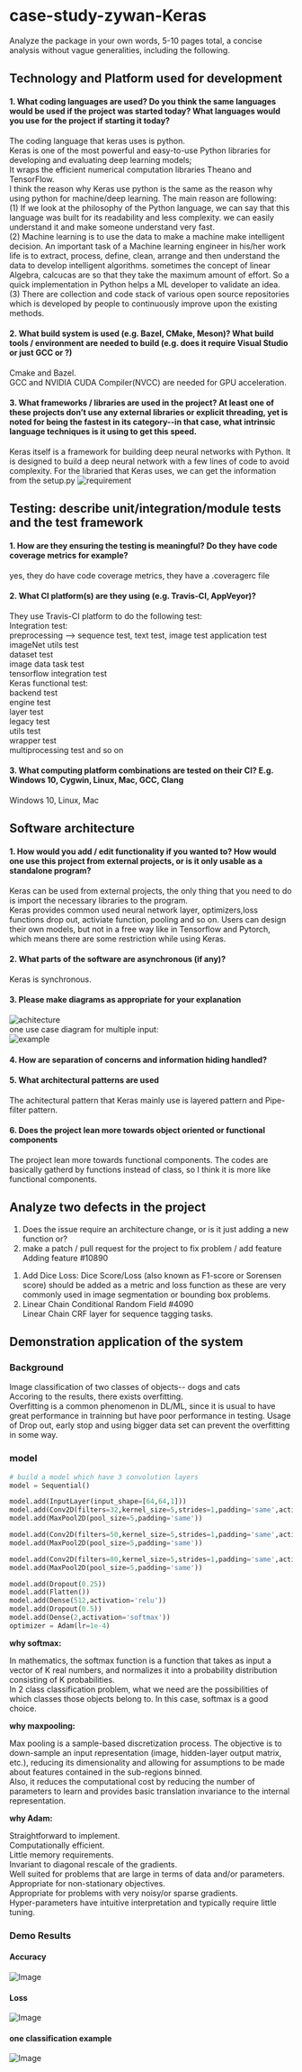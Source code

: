 # case-study-zywan-Keras    
Analyze the package in your own words, 5-10 pages total, a concise analysis without vague generalities, including the following.     
## Technology and Platform used for development
#### 1. What coding languages are used? Do you think the same languages would be used if the project was started today? What languages would you use for the project if starting it today?
The coding language that keras uses is python.        
Keras is one of the most powerful and easy-to-use Python libraries for developing and evaluating deep learning models;          
It wraps the efficient numerical computation libraries Theano and TensorFlow.        
I think the reason why Keras use python is the same as the reason why using python for machine/deep learning. The main reason are following:     
(1) If we look at the philosophy of the Python language, we can say that this language was built for its readability and less complexity. we can easily understand it and make someone understand very fast.           
(2) Machine learning is to use the data to make a machine make intelligent decision. An important task of a Machine learning engineer in his/her work life is to extract, process, define, clean, arrange and then understand the data to develop intelligent algorithms. sometimes the concept of linear Algebra, calcucas are so that they take the maximum amount of effort. So a quick implementation in Python helps a ML developer to validate an idea.           
(3) There are collection and code stack of various open source repositories which is developed by people to continuously improve upon the existing methods. 
#### 2. What build system is used (e.g. Bazel, CMake, Meson)? What build tools / environment are needed to build (e.g. does it require Visual Studio or just GCC or ?)   
Cmake and Bazel.          
GCC and NVIDIA CUDA Compiler(NVCC) are needed for GPU acceleration.     

#### 3. What frameworks / libraries are used in the project? At least one of these projects don’t use any external libraries or explicit threading, yet is noted for being the fastest in its category--in that case, what intrinsic language techniques is it using to get this speed. 

Keras itself is a framework for building deep neural networks with Python. It is designed to build a deep neural network with a few lines of code to avoid complexity.
For the libraried that Keras uses, we can get the information from the setup.py
![requirement](setup.jpg)

## Testing: describe unit/integration/module tests and the test framework
#### 1. How are they ensuring the testing is meaningful? Do they have code coverage metrics for example?    
yes, they do have code coverage metrics, they have a .coveragerc file  
#### 2. What CI platform(s) are they using (e.g. Travis-CI, AppVeyor)?     
They use Travis-CI platform to do the following test:         
Integration test:     
preprocessing --> sequence test, text test, image test
application test     
imageNet utils test      
dataset test       
image data task test      
tensorflow integration test     
Keras functional test:       
backend test     
engine test      
layer test      
legacy test      
utils test      
wrapper test      
multiprocessing test and so on  
#### 3. What computing platform combinations are tested on their CI? E.g. Windows 10, Cygwin, Linux, Mac, GCC, Clang  
Windows 10, Linux, Mac
      
## Software architecture
#### 1. How would you add / edit functionality if you wanted to? How would one use this project from external projects, or is it only usable as a standalone program?    
Keras can be used from external projects, the only thing that you need to do is import the necessary libraries to the program.  
Keras provides common used neural network layer, optimizers,loss functions drop out, activiate function, pooling and so on. Users can design their own models, but not in a free way like in Tensorflow and Pytorch, which means there are some restriction while using Keras.   

#### 2. What parts of the software are asynchronous (if any)?    
Keras is synchronous.   
#### 3. Please make diagrams as appropriate for your explanation      
![achitecture](diagram.png)         
one use case diagram for multiple input:              
![example](example.png)  
#### 4. How are separation of concerns and information hiding handled?        
#### 5. What architectural patterns are used   
The achitectural pattern that Keras mainly use is layered pattern and Pipe-filter pattern.    
#### 6. Does the project lean more towards object oriented or functional components                       
The project lean more towards functional components. The codes are basically gatherd by functions instead of class, so I think it is more like functional components.         

## Analyze two defects in the project
1. Does the issue require an architecture change, or is it just adding a new function or?      
2. make a patch / pull request for the project to fix problem / add feature      
Adding feature  #10890       
1) Add Dice Loss: Dice Score/Loss (also known as F1-score or Sorensen score) should be added as a metric and loss function as these are very commonly used in image segmentation or bounding box problems.       
2) Linear Chain Conditional Random Field  #4090      
Linear Chain CRF layer for sequence tagging tasks.          
## Demonstration application of the system   
### Background
Image classification of two classes of objects-- dogs and cats      
Accoring to the results, there exists overfitting.    
Overfitting is a common phenomenon in DL/ML, since it is usual to have great performance in trainning but have poor performance in testing. Usage of Drop out, early stop and using bigger data set can prevent the overfitting in some way.          
### model
```python
# build a model which have 3 convolution layers
model = Sequential()

model.add(InputLayer(input_shape=[64,64,1]))
model.add(Conv2D(filters=32,kernel_size=5,strides=1,padding='same',activation='relu'))
model.add(MaxPool2D(pool_size=5,padding='same'))

model.add(Conv2D(filters=50,kernel_size=5,strides=1,padding='same',activation='relu'))
model.add(MaxPool2D(pool_size=5,padding='same'))

model.add(Conv2D(filters=80,kernel_size=5,strides=1,padding='same',activation='relu'))
model.add(MaxPool2D(pool_size=5,padding='same'))

model.add(Dropout(0.25))
model.add(Flatten())
model.add(Dense(512,activation='relu'))
model.add(Dropout(0.5))
model.add(Dense(2,activation='softmax'))
optimizer = Adam(lr=1e-4)
```
**why softmax:**            

In mathematics, the softmax function is a function that takes as input a vector of K real numbers, and normalizes it into a probability distribution consisting of K probabilities.             
In 2 class classification problem, what we need are the possibilities of which classes those objects belong to. In this case, softmax is a good choice.

**why maxpooling:**              

Max pooling is a sample-based discretization process. The objective is to down-sample an input representation (image, hidden-layer output matrix, etc.), reducing its dimensionality and allowing for assumptions to be made about features contained in the sub-regions binned.    
Also, it reduces the computational cost by reducing the number of parameters to learn and provides basic translation invariance to the internal representation.         

**why Adam:**

Straightforward to implement.             
Computationally efficient.          
Little memory requirements.         
Invariant to diagonal rescale of the gradients.       
Well suited for problems that are large in terms of data and/or parameters.         
Appropriate for non-stationary objectives.            
Appropriate for problems with very noisy/or sparse gradients.           
Hyper-parameters have intuitive interpretation and typically require little tuning.                  
### Demo Results
#### Accuracy
![Image](Accuracy.png)
#### Loss
![Image](loss.png)
#### one classification example
![Image](result.png)
